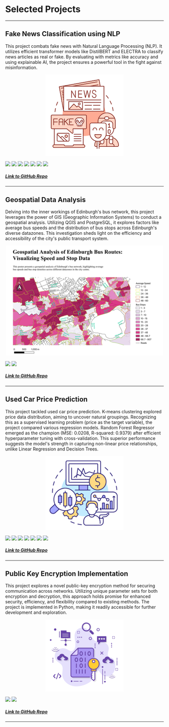 # Selected Projects

---

## Fake News Classification using NLP

This project combats fake news with Natural Language Processing (NLP). It utilizes efficient transformer models like DistilBERT and ELECTRA to classify news articles as real or fake. By evaluating with metrics like accuracy and using explainable AI, the project ensures a powerful tool in the fight against misinformation.

<p align="center">
    <img src="Images/Fake%20News.png" alt="Fake News" width="250"/>
</p>

[![](https://img.shields.io/badge/Python-white?style=flat&logo=python&logoColor=%233776AB&link=python)](#) [![](https://img.shields.io/badge/pandas-white?style=flat&logo=pandas&logoColor=%23150458&link=pandas)](#) [![](https://img.shields.io/badge/scikitlearn-white?style=flat&logo=scikitlearn&logoColor=%23F7931E&link=scikitlearn)](#) [![](https://img.shields.io/badge/pytorch-white?style=flat&logo=pytorch&logoColor=%23EE4C2C&link=pytorch)](#) [![](https://img.shields.io/badge/huggingface-white?style=flat&logo=huggingface&logoColor=%23FFD21E&link=huggingface)](#) [![](https://img.shields.io/badge/jupyter-white?style=flat&logo=jupyter&logoColor=%23F37626&link=jupyter)](#) [![](https://img.shields.io/badge/googlecolab-white?style=flat&logo=googlecolab&logoColor=%23F9AB00&link=googlecolab)](#)

##### [Link to GitHub Repo](https://github.com/amruthapurnavadrevu/Fake-News-Classification)

---

## Geospatial Data Analysis

Delving into the inner workings of Edinburgh's bus network, this project leverages the power of GIS (Geographic Information Systems) to conduct a geospatial analysis. Utilizing QGIS and PostgreSQL, it explores factors like average bus speeds and the distribution of bus stops across Edinburgh's diverse datazones. This investigation sheds light on the efficiency and accessibility of the city's public transport system.

<p align="center">
    <img src="Images/Lothian%20Bus%20Visualisation.jpg" alt="Bus Network Visualization" width="500"/>
</p>

[![](https://img.shields.io/badge/qgis-white?style=flat&logo=qgis&logoColor=%23589632&link=qgis)](#) [![](https://img.shields.io/badge/postgresql-white?style=flat&logo=postgresql&logoColor=%234169E1&link=postgresql)](#) 

##### [Link to GitHub Repo](https://github.com/amruthapurnavadrevu/Geospatial-Data-Analysis)

---

## Used Car Price Prediction

This project tackled used car price prediction. K-means clustering explored price data distribution, aiming to uncover natural groupings. Recognizing this as a supervised learning problem (price as the target variable), the project compared various regression models. Random Forest Regressor emerged as the champion (MSE: 0.0208, R-squared: 0.9379) after efficient hyperparameter tuning with cross-validation. This superior performance suggests the model's strength in capturing non-linear price relationships, unlike Linear Regression and Decision Trees.

<p align="center">
    <img src="Images/CarPricePrediction.png" alt="Used Car Price Prediction" width="250"/>
</p>

[![](https://img.shields.io/badge/Python-white?style=flat&logo=python&logoColor=%233776AB&link=python)](#) [![](https://img.shields.io/badge/pandas-white?style=flat&logo=pandas&logoColor=%23150458&link=pandas)](#) [![](https://img.shields.io/badge/scikitlearn-white?style=flat&logo=scikitlearn&logoColor=%23F7931E&link=scikitlearn)](#) [![](https://img.shields.io/badge/numpy-white?style=flat&logo=numpy&logoColor=%23013243&link=numpy)](#) [![](https://img.shields.io/badge/bash-white?style=flat&logo=gnubash&logoColor=%234EAA25&link=gnubash)](#) [![](https://img.shields.io/badge/jupyter-white?style=flat&logo=jupyter&logoColor=%23F37626&link=jupyter)](#) [![](https://img.shields.io/badge/googlecolab-white?style=flat&logo=googlecolab&logoColor=%23F9AB00&link=googlecolab)](#)

##### [Link to GitHub Repo](https://github.com/amruthapurnavadrevu/Used-Car-Price-Prediction)

---

## Public Key Encryption Implementation

This project explores a novel public-key encryption method for securing communication across networks. Utilizing unique parameter sets for both encryption and decryption, this approach holds promise for enhanced security, efficiency, and flexibility compared to existing methods. The project is implemented in Python, making it readily accessible for further development and exploration.

<p align="center">
    <img src="Images/PublicKeyEncryption.png" alt="Public Key Encryption" width="250"/>
</p>

[![](https://img.shields.io/badge/Python-white?style=flat&logo=python&logoColor=%233776AB&link=python)](#) [![](https://img.shields.io/badge/jupyter-white?style=flat&logo=jupyter&logoColor=%23F37626&link=jupyter)](#)

##### [Link to GitHub Repo](https://github.com/amruthapurnavadrevu/Public-Key-Encryption-Implementation)

---

